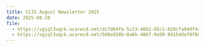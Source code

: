 ```yaml
---
title: CCJS August Newsletter 2025
date: 2025-08-28
file:
  - https://vgiql3uqck.ucarecd.net/dc7d64fe-5c23-4662-85c1-028cfa94df4a/AugustESPNL.pdf
  - https://vgiql3uqck.ucarecd.net/500a928b-0a6b-4067-9a50-8415ddef0f8e/AugustNL.pdf
---
```


